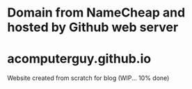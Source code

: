 # Domain from NameCheap and hosted by Github web server
# acomputerguy.github.io
Website created from scratch for blog
(WIP... 10% done)
